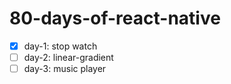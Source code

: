 # 80-days-of-react-native
- [x] day-1: stop watch
- [ ] day-2: linear-gradient
- [ ] day-3: music player
